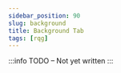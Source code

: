 ```yaml
---
sidebar_position: 90
slug: background
title: Background Tab
tags: [rqg]
---
```

:::info
TODO – Not yet written
:::
